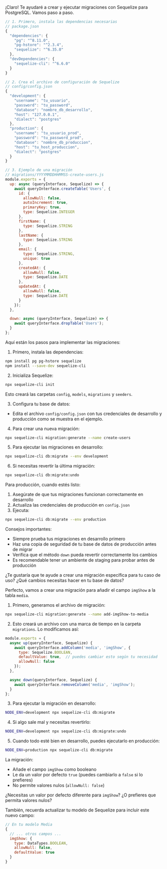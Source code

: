 ¡Claro! Te ayudaré a crear y ejecutar migraciones con Sequelize para PostgreSQL. Vamos paso a paso.



```javascript
// 1. Primero, instala las dependencias necesarias
// package.json
{
  "dependencies": {
    "pg": "^8.11.0",
    "pg-hstore": "^2.3.4",
    "sequelize": "^6.35.0"
  },
  "devDependencies": {
    "sequelize-cli": "^6.6.0"
  }
}

// 2. Crea el archivo de configuración de Sequelize
// config/config.json
{
  "development": {
    "username": "tu_usuario",
    "password": "tu_password",
    "database": "nombre_db_desarrollo",
    "host": "127.0.0.1",
    "dialect": "postgres"
  },
  "production": {
    "username": "tu_usuario_prod",
    "password": "tu_password_prod",
    "database": "nombre_db_produccion",
    "host": "tu_host_produccion",
    "dialect": "postgres"
  }
}

// 3. Ejemplo de una migración
// migrations/YYYYMMDDHHMMSS-create-users.js
module.exports = {
  up: async (queryInterface, Sequelize) => {
    await queryInterface.createTable('Users', {
      id: {
        allowNull: false,
        autoIncrement: true,
        primaryKey: true,
        type: Sequelize.INTEGER
      },
      firstName: {
        type: Sequelize.STRING
      },
      lastName: {
        type: Sequelize.STRING
      },
      email: {
        type: Sequelize.STRING,
        unique: true
      },
      createdAt: {
        allowNull: false,
        type: Sequelize.DATE
      },
      updatedAt: {
        allowNull: false,
        type: Sequelize.DATE
      }
    });
  },

  down: async (queryInterface, Sequelize) => {
    await queryInterface.dropTable('Users');
  }
};

```

Aquí están los pasos para implementar las migraciones:

1. Primero, instala las dependencias:
```bash
npm install pg pg-hstore sequelize
npm install --save-dev sequelize-cli
```

2. Inicializa Sequelize:
```bash
npx sequelize-cli init
```
Esto creará las carpetas `config`, `models`, `migrations` y `seeders`.

3. Configura tu base de datos:
- Edita el archivo `config/config.json` con tus credenciales de desarrollo y producción como se muestra en el ejemplo.

4. Para crear una nueva migración:
```bash
npx sequelize-cli migration:generate --name create-users
```

5. Para ejecutar las migraciones en desarrollo:
```bash
npx sequelize-cli db:migrate --env development
```

6. Si necesitas revertir la última migración:
```bash
npx sequelize-cli db:migrate:undo
```

Para producción, cuando estés listo:
1. Asegúrate de que tus migraciones funcionan correctamente en desarrollo
2. Actualiza las credenciales de producción en `config.json`
3. Ejecuta:
```bash
npx sequelize-cli db:migrate --env production
```

Consejos importantes:
- Siempre prueba tus migraciones en desarrollo primero
- Haz una copia de seguridad de tu base de datos de producción antes de migrar
- Verifica que el método `down` pueda revertir correctamente los cambios
- Es recomendable tener un ambiente de staging para probar antes de producción

¿Te gustaría que te ayude a crear una migración específica para tu caso de uso? ¿Qué cambios necesitas hacer en tu base de datos?






Perfecto, vamos a crear una migración para añadir el campo `imgShow` a la tabla `media`. 

1. Primero, generamos el archivo de migración:
```bash
npx sequelize-cli migration:generate --name add-imgShow-to-media
```

2. Esto creará un archivo con una marca de tiempo en la carpeta `migrations`. Lo modificamos así:

```javascript
module.exports = {
  async up(queryInterface, Sequelize) {
    await queryInterface.addColumn('media', 'imgShow', {
      type: Sequelize.BOOLEAN,
      defaultValue: true,  // puedes cambiar esto según tu necesidad
      allowNull: false
    });
  },

  async down(queryInterface, Sequelize) {
    await queryInterface.removeColumn('media', 'imgShow');
  }
};
```

3. Para ejecutar la migración en desarrollo:
```bash
NODE_ENV=development npx sequelize-cli db:migrate
```

4. Si algo sale mal y necesitas revertirlo:
```bash
NODE_ENV=development npx sequelize-cli db:migrate:undo
```

5. Cuando todo esté bien en desarrollo, puedes ejecutarlo en producción:
```bash
NODE_ENV=production npx sequelize-cli db:migrate
```

La migración:
- Añade el campo `imgShow` como booleano
- Le da un valor por defecto `true` (puedes cambiarlo a `false` si lo prefieres)
- No permite valores nulos (`allowNull: false`)

¿Necesitas un valor por defecto diferente para `imgShow`? ¿O prefieres que permita valores nulos?

También, recuerda actualizar tu modelo de Sequelize para incluir este nuevo campo:

```javascript
// En tu modelo Media
{
  // ... otros campos ...
  imgShow: {
    type: DataTypes.BOOLEAN,
    allowNull: false,
    defaultValue: true
  }
}
```